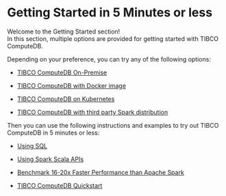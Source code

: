 # Getting Started in 5 Minutes or less

Welcome to the Getting Started section! <br>
In this section, multiple options are provided for getting started with TIBCO ComputeDB.

Depending on your preference, you can try any of the following options:

* [TIBCO ComputeDB On-Premise](quickstart/getting_started_by_installing_snappydata_on-premise.md)

* [TIBCO ComputeDB with Docker image](quickstart/getting_started_with_docker_image.md)

* [TIBCO ComputeDB on Kubernetes](quickstart/getting_started_on_kubernetes.md)
* [TIBCO ComputeDB with third party Spark distribution](quickstart/getting_started_with_your_spark_distribution.md)

Then you can use the following instructions and examples to try out TIBCO ComputeDB in 5 minutes or less:

* [Using SQL](quickstart/using_sql.md)

* [Using Spark Scala APIs](quickstart/using_spark_scala_apis.md)

* [Benchmark 16-20x Faster Performance than Apache Spark](quickstart/performance_apache_spark.md)

* [TIBCO ComputeDB Quickstart](quickstart/snappydataquick_start.md)





